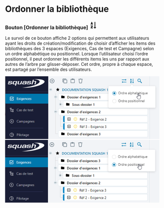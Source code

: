 # Ordonner la bibliothèque

###  Bouton [Ordonner la bibliothèque] ![cone ordre](resources/icone-sort.png)
 Le survol de ce bouton affiche 2 options qui permettent aux utilisateurs ayant les droits de création/modification de choisir d’afficher les items des bibliothèques des 3 espaces (Exigences, Cas de test et Campagne) selon un ordre alphabétique ou positionnel.
Lorsque l’utilisateur choisi l’ordre positionnel, il peut ordonner les différents items les uns par rapport aux autres de l’arbre par glisser-déposer.
Cet ordre, propre à chaque espace, est partagé par l’ensemble des utilisateurs.

![ordre alphanumérique](resources/ordre-alpha-fr.png) ![ordre positionnel](resources/ordre-posi-fr.png)

<!--stackedit_data:
eyJoaXN0b3J5IjpbMTMyMzAwMzY1NSwxOTQ1MjEyMjg4XX0=
-->